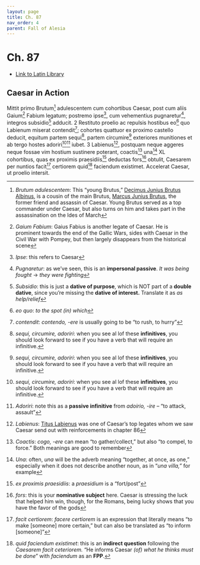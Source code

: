 ```yaml
---
layout: page
title: Ch. 87
nav_order: 4
parent: Fall of Alesia
---
```


# Ch. 87

- [Link to Latin Library](https://www.thelatinlibrary.com/caesar/gallic/gall7.shtml#87)

## Caesar in Action 

Mittit primo Brutum[^1] adulescentem cum cohortibus Caesar, post cum aliis Gaium[^2] Fabium legatum; postremo ipse[^3], cum vehementius pugnaretur[^4], integros subsidio[^5] adducit. 2 Restituto proelio ac repulsis hostibus eo[^6] quo Labienum miserat contendit[^7]; cohortes quattuor ex proximo castello deducit, equitum partem sequi[^8], partem circumire[^8] exteriores munitiones et ab tergo hostes adoriri[^8][^9] iubet. 3 Labienus[^10], postquam neque aggeres neque fossae vim hostium sustinere poterant, coactis[^11] una[^12] XL cohortibus, quas ex proximis praesidiis[^13] deductas fors[^14] obtulit, Caesarem per nuntios facit[^15] certiorem quid[^16] faciendum existimet. Accelerat Caesar, ut proelio intersit.


[^1]: *Brutum adulescentem*: This “young Brutus,” [Decimus Junius Brutus Albinus](https://en.wikipedia.org/wiki/Decimus_Junius_Brutus_Albinus#Activity_in_Gallia_Cisalpina), is a cousin of the main Brutus, [Marcus Junius Brutus](https://en.wikipedia.org/wiki/Marcus_Junius_Brutus), the former friend and assassin of Caesar. Young Brutus served as a top commander under Caesar, but also turns on him and takes part in the assassination on the Ides of March

[^2]: *Gaium Fabium*: Gaius Fabius is another legate of Caesar. He is prominent towards the end of the Gallic Wars, sides with Caesar in the Civil War with Pompey, but then largely disappears from the historical scene

[^3]: *Ipse*: this refers to Caesar

[^4]: *Pugnaretur*: as we’ve seen, this is an **impersonal passive**. *It was being fought* → *they were fighting*

[^5]: *Subsidio*: this is just a **dative of purpose**, which is NOT part of a **double dative**, since you’re missing the **dative of interest.** Translate it as *as help/relief*

[^6]: *eo quo*: *to the spot (in) which*

[^7]: *contendit*: *contendo, \-ere* is usually going to be “to rush, to hurry”

[^8]: *sequi, circumire, adoriri*: when you see al lof these **infinitives**, you should look forward to see if you have a verb that will require an infinitive.

[^9]: *Adoriri*: note this as a **passive infinitive** from *adoirio, \-ire* – “to attack, assault”

[^10]: *Labienus*: [Titus Labienus](https://en.wikipedia.org/wiki/Titus_Labienus) was one of Caesar’s top legates whom we saw Caesar send out with reinforcements in chapter 86

[^11]: *Coactis*: *cogo, \-ere* can mean “to gather/collect,” but also “to compel, to force.” Both meanings are good to remember

[^12]: *Una*: often, *una* will be the adverb meaning “together, at once, as one,” especially when it does not describe another noun, as in “*una villa,”* for example

[^13]: *ex proximis praesidiis*: a *praesidium* is a “fort/post”

[^14]: *fors*: this is your **nominative subject** here. Caesar is stressing the luck that helped him win, though, for the Romans, being lucky shows that you have the favor of the gods

[^15]: *facit certiorem*: *facere certiorem* is an expression that literally means “to make \[someone\] more certain,” but can also be translated as “to inform \[someone\]”

[^16]: *quid faciendum existimet*: this is an **indirect question** following the *Caesarem facit ceteriorem.* “He informs Caesar *(of) what he thinks must be done*” with *faciendum* as an **FPP**.
